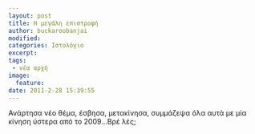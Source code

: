 ```yaml
---
layout: post
title: Η μεγάλη επιστροφή
author: buckaroobanjai
modified:
categories: Ιστολόγιο
excerpt:
tags:
 - νέα αρχή
image:
  feature:
date: 2011-2-28 15:39:55
---
```


Ανάρτησα νέο θέμα, έσβησα, μετακίνησα, συμμάζεψα όλα αυτά με μία κίνηση ύστερα από το 2009…Βρέ λές;
